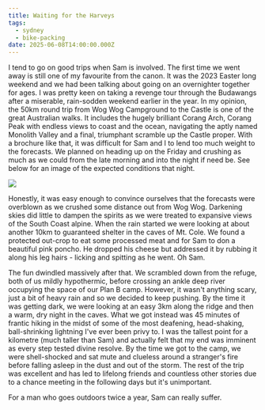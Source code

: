 ```yaml
---
title: Waiting for the Harveys
tags:
  - sydney
  - bike-packing
date: 2025-06-08T14:00:00.000Z
---
```


I tend to go on good trips when Sam is involved. The first time we went away is still one of my favourite from the canon. It was the 2023 Easter long weekend and we had been talking about going on an overnighter together for ages. I was pretty keen on taking a revenge tour through the Budawangs after a miserable, rain-sodden weekend earlier in the year. In my opinion, the 50km round trip from Wog Wog Campground to the Castle is one of the great Australian walks. It includes the hugely brilliant Corang Arch, Corang Peak with endless views to coast and the ocean, navigating the aptly named Monolith Valley and a final, triumphant scramble up the Castle proper. With a brochure like that, it was difficult for Sam and I to lend too much weight to the forecasts. We planned on heading up on the Friday and crushing as much as we could from the late morning and into the night if need be. See below for an image of the expected conditions that night.

![](/weather.jpg)

Honestly, it was easy enough to convince ourselves that the forecasts were overblown as we crushed some distance out from Wog Wog. Darkening skies did little to dampen the spirits as we were treated to expansive views of the South Coast alpine. When the rain started we were looking at about another 10km to guaranteed shelter in the caves of Mt. Cole. We found a protected out-crop to eat some processed meat and for Sam to don a beautiful pink poncho. He dropped his cheese but addressed it by rubbing it along his leg hairs - licking and spitting as he went. Oh Sam. 

The fun dwindled massively after that. We scrambled down from the refuge, both of us mildly hypothermic, before crossing an ankle deep river occupying the space of our Plan B camp. However, it wasn't anything scary, just a bit of heavy rain and so we decided to keep pushing. By the time it was getting dark, we were looking at an easy 3km along the ridge and then a warm, dry night in the caves. What we got instead was 45 minutes of frantic hiking in the midst of some of the most deafening, head-shaking, ball-shrinking lightning I've ever been privy to. I was the tallest point for a kilometre (much taller than Sam) and actually felt that my end was imminent as every step tested divine resolve. By the time we got to the camp, we were shell-shocked and sat mute and clueless around a stranger's fire before falling asleep in the dust and out of the storm. The rest of the trip was excellent and has led to lifelong friends and countless other stories due to a chance meeting in the following days but it's unimportant. 

For a man who goes outdoors twice a year, Sam can really suffer. 
